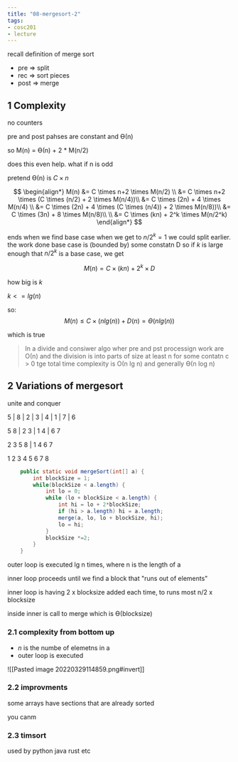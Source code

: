 ```yaml
---
title: "08-mergesort-2"
tags: 
- cosc201
- lecture
---
```


recall definition of merge sort
- pre ⇒ split
- rec ⇒ sort pieces
- post ⇒ merge

## 1 Complexity

no counters
 
pre and post pahses are constant and ϴ(n)

so M(n) = ϴ(n) + 2 * M(n/2)

does this even help. what if n is odd

pretend ϴ(n) is $C \times n$ 

$$
\begin{align*}
M(n) &= C \times n+2 \times M(n/2) \\
&= C \times n+2 \times (C \times (n/2) + 2 \times M(n/4))\\
&= C \times (2n) + 4 \times M(n/4) \\
&= C \times (2n) + 4 \times (C \times (n/4)) + 2 \times M(n/8))\\
&= C \times (3n) + 8 \times M(n/8)\\ \\
&= C \times (kn) + 2^k \times M(n/2^k)
\end{align*}
$$

ends when we find base case
when we get to $n/2^k = 1$
we could split earlier.
the work done base case is (bounded by) some constatn D
so if $k$ is large enough that $n/2^k$ is a base case, we get

$$
M(n) = C \times (kn) + 2^k \times D
$$

how big is $k$

$k <=lg(n)$

so: 
$$
M(n) ≤ C \times (n lg(n)) + D(n) = ϴ(n lg(n))
$$

which is true

> In a divide and consiwer algo wher pre and pst processign work are Ο(n) and the division is  into parts of size at least n for some contatn c > 0 tge total time complexity is Ο(n lg n) and generally ϴ(n log n)

## 2 Variations of mergesort

unite and conquer

5 | 8 | 2 | 3 | 4 | 1 | 7 | 6

5 8 | 2 3 | 1 4 | 6 7

2 3 5 8 | 1 4 6 7

1 2 3 4 5 6 7 8

```java
	public static void mergeSort(int[] a) {
		int blockSize = 1;
		while(blockSize < a.length) {
			int lo = 0;
			while (lo + blockSize < a.length) {
				int hi = lo + 2*blockSize;
				if (hi > a.length) hi = a.length;
				merge(a, lo, lo + blockSize, hi);
				lo = hi;			
			}
			blockSize *=2;		
		}	
	}

```

outer loop is executed lg n times, where n is the length of a

inner loop proceeds  until we find a block that "runs out of elements"

inner loop is having 2 x blocksize added each time, to runs most n/2 x blocksize

inside inner is call to merge which is ϴ(blocksize)


### 2.1 complexity from bottom up

- $n$ is the numbe of elemetns in a
- outer loop is executed

![[Pasted image 20220329114859.png#invert]]

### 2.2 improvments
some arrays have sections that are already sorted

you canm

### 2.3 timsort
used by python java rust etc
